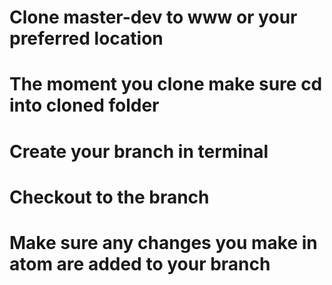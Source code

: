 # Clone master-dev to www or your preferred location
# The moment you clone make sure cd into cloned folder
# Create your branch in terminal
# Checkout to the branch
# Make sure any changes you make in atom are added to your branch
